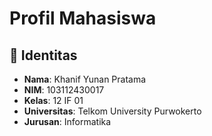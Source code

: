 # Profil Mahasiswa

## 📝 Identitas

- **Nama**: Khanif Yunan Pratama
- **NIM**: 103112430017
- **Kelas**: 12 IF 01
- **Universitas**: Telkom University Purwokerto
- **Jurusan**: Informatika